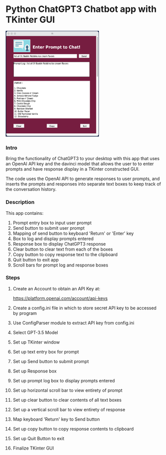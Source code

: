 # Python ChatGPT3 Chatbot app with TKinter GUI 

<img src="images/chat_ice_cream.png" alt="Screenshot of Chatbot GUI]" width="300" height="340">

### Intro
Bring the functionality of ChatGPT3 to your desktop with this app that uses an OpenAI API key and the davinci model that allows the user to to enter prompts and have response display in a TKinter constructed GUI.

The code uses the OpenAI API to generate responses to user prompts, and inserts the prompts and responses into separate text boxes to keep track of the conversation history.

### Description
This app contains:
1. Prompt entry box to input user prompt
2. Send button to submit user prompt
3. Mapping of send button to keyboard 'Return' or 'Enter' key
4. Box to log and display prompts entered
5. Response box to display ChatGPT3 response
6. Clear button to clear text from each of the boxes
7. Copy button to copy response text to the clipboard
8. Quit button to exit app
9. Scroll bars for prompt log and response boxes


### Steps
1. Create an Account to obtain an API Key at:

   https://platform.openai.com/account/api-keys
2. Create a config.ini file in which to store secret API key to be accessed by program 
3. Use ConfigParser module to extract API key from config.ini
4. Select GPT-3.5 Model
5. Set up TKinter window
6. Set up text entry box for prompt
7. Set up Send button to submit prompt
8. Set up Response box
9. Set up prompt log box to display prompts entered
10. Set up horizontal scroll bar to view entirety of prompt
11. Set up clear button to clear contents of all text boxes
12. Set up a vertical scroll bar to view entirety of response
13. Map keyboard 'Return' key to Send button
14. Set up copy button to copy response contents to clipboard
15. Set up Quit Button to exit 
16. Finalize TKinter GUI
